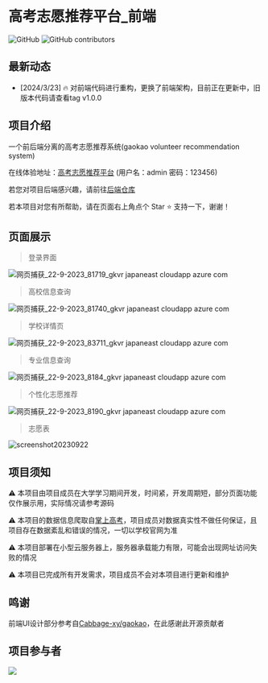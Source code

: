 # 高考志愿推荐平台_前端
![GitHub](https://img.shields.io/github/license/electronic-pig/gkvr_system_frontend)
<img alt="GitHub contributors" src="https://img.shields.io/github/contributors/electronic-pig/gkvr_system_frontend">
## 最新动态
- [2024/3/23] 🔥 对前端代码进行重构，更换了前端架构，目前正在更新中，旧版本代码请查看tag v1.0.0
## 项目介绍
一个前后端分离的高考志愿推荐系统(gaokao volunteer recommendation system)

在线体验地址：[高考志愿推荐平台](http://gkvr.japaneast.cloudapp.azure.com) (用户名：admin 密码：123456)

若您对项目后端感兴趣，请前往[后端仓库](https://github.com/electronic-pig/gkvr_system_backend)

若本项目对您有所帮助，请在页面右上角点个 Star ⭐ 支持一下，谢谢！
## 页面展示
> 登录界面

![网页捕获_22-9-2023_81719_gkvr japaneast cloudapp azure com](https://github.com/electronic-pig/gkvr_system_frontend/assets/103497254/d9a3a59a-5ce6-484c-84da-268e057df54e)

> 高校信息查询

![网页捕获_22-9-2023_81740_gkvr japaneast cloudapp azure com](https://github.com/electronic-pig/gkvr_system_frontend/assets/103497254/78f5802d-595f-4d19-9de0-25c405dcb01f)

> 学校详情页

![网页捕获_22-9-2023_83711_gkvr japaneast cloudapp azure com](https://github.com/electronic-pig/gkvr_system_frontend/assets/103497254/3ed37ae3-b817-42c6-ae50-e1f26f232a54)

> 专业信息查询

![网页捕获_22-9-2023_8184_gkvr japaneast cloudapp azure com](https://github.com/electronic-pig/gkvr_system_frontend/assets/103497254/a562148b-370b-46fd-890a-9f11c6017a9f)

> 个性化志愿推荐

![网页捕获_22-9-2023_8190_gkvr japaneast cloudapp azure com](https://github.com/electronic-pig/gkvr_system_frontend/assets/103497254/d88778ee-f7be-41f5-9d48-7c55e69ec2ca)

> 志愿表

![screenshot20230922](https://github.com/electronic-pig/gkvr_system_frontend/assets/103497254/98ee473d-0d0b-474b-b6cb-c88adbe7dd59)
## 项目须知
⚠️ 本项目由项目成员在大学学习期间开发，时间紧，开发周期短，部分页面功能仅作展示用，实际情况请参考源码

⚠️ 本项目的数据信息爬取自[掌上高考](https://www.gaokao.cn/)，项目成员对数据真实性不做任何保证，且项目存在数据紊乱和错误的情况，一切以学校官网为准

⚠️ 本项目部署在小型云服务器上，服务器承载能力有限，可能会出现网址访问失败的情况

⚠️ 本项目已完成所有开发需求，项目成员不会对本项目进行更新和维护
## 鸣谢
前端UI设计部分参考自[Cabbage-xy/gaokao](https://github.com/Cabbage-xy/gaokao)，在此感谢此开源贡献者
## 项目参与者
<a href="https://github.com/electronic-pig/gkvr_system_frontend/graphs/contributors">
  <img src="https://contrib.rocks/image?repo=electronic-pig/gkvr_system_frontend" />
</a>
